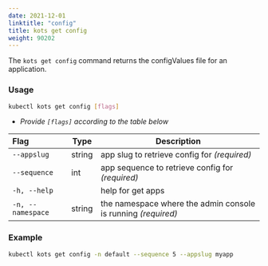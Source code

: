 ```yaml
---
date: 2021-12-01
linktitle: "config"
title: kots get config
weight: 90202
---
```


The `kots get config` command returns the configValues file for an application.

### Usage

```bash
kubectl kots get config [flags]
```

- _Provide `[flags]` according to the table below_

| Flag              | Type   | Description                                                         |
| :---------------- | ------ | ------------------------------------------------------------------- |
| `--appslug`       | string | app slug to retrieve config for _(required)_                        |
| `--sequence`      | int    | app sequence to retrieve config for _(required)_                    |
| `-h, --help`      |        | help for get apps                                                   |
| `-n, --namespace` | string | the namespace where the admin console is running _(required)_       |

### Example

```bash
kubectl kots get config -n default --sequence 5 --appslug myapp
```
